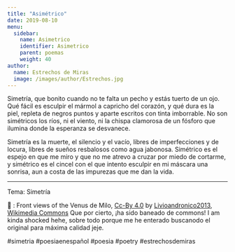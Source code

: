 ```yaml
---
title: "Asimétrico"
date: 2019-08-10
menu:
  sidebar:
    name: Asimetrico
    identifier: Asimetrico
    parent: poemas
    weight: 40
author:
  name: Estrechos de Miras
  image: /images/author/Estrechos.jpg
---
```


Simetría, que bonito cuando no te falta un pecho y estás tuerto de un ojo. Qué fácil es esculpir el mármol a capricho del corazón, y qué dura es la piel, repleta de negros puntos y aparte escritos con tinta imborrable. No son simétricos los ríos, ni el viento, ni la chispa clamorosa de un fósforo que ilumina donde la esperanza se desvanece.

Simetría es la muerte, el silencio y el vacío, libres de imperfecciones y de locura, libres de sueños resbalosos como agua jabonosa. Simétrico es el espejo en que me miro y que no me atrevo a cruzar por miedo de cortarme, y simétrico es el cincel con el que intento esculpir en mi máscara una sonrisa, aun a costa de las impurezas que me dan la vida.

---

Tema: Simetría

📸 : Front views of the Venus de Milo, [Cc-By 4.0](https://creativecommons.org/licenses/by/4.0/deed.en) by [Livioandronico2013](https://commons.wikimedia.org/wiki/User:Livioandronico2013), [Wikimedia Commons](https://commons.wikimedia.org/wiki/File:Front_views_of_the_Venus_de_Milo.jpg) Que por cierto, ¡ha sido baneado de commons! I am kinda shocked hehe, sobre todo porque me he enterado buscanodo el original para máxima calidad jeje.

#simetria #poesiaenespañol #poesia #poetry #estrechosdemiras
